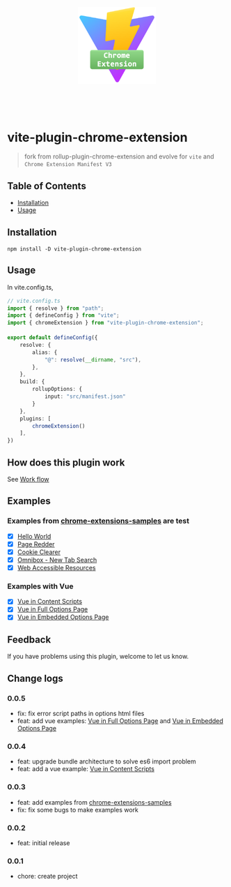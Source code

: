 <p align="center">
    <a href="#" target="_blank" rel="noopener noreferrer">
        <img width="180" src="./docs/icons/logo.png" alt="Vite logo">
    </a>
</p>
<br/>
<p align="center">
</p>
<br/>

# vite-plugin-chrome-extension

> fork from rollup-plugin-chrome-extension and evolve for `vite` and `Chrome Extension Manifest V3`

## Table of Contents

- [Installation](#installation)
- [Usage](#usage)

## Installation <a name = "installation"></a>

```shell
npm install -D vite-plugin-chrome-extension
```

## Usage <a name = "usage"></a>

In vite.config.ts, 

``` typescript
// vite.config.ts
import { resolve } from "path";
import { defineConfig } from "vite";
import { chromeExtension } from "vite-plugin-chrome-extension";

export default defineConfig({
    resolve: {
        alias: {
            "@": resolve(__dirname, "src"),
        },
    },
    build: {
        rollupOptions: {
            input: "src/manifest.json"
        }
    },
    plugins: [
        chromeExtension()
    ],
})
```

## How does this plugin work

See [Work flow](./docs/workflow.md)

## Examples

### Examples from [chrome-extensions-samples](https://github.com/GoogleChrome/chrome-extensions-samples) are test

- [X] [Hello World](examples/hello-world)
- [X] [Page Redder](examples/page-redder)
- [X] [Cookie Clearer](examples/cookie-clearer)
- [X] [Omnibox - New Tab Search](examples/new-tab-search)
- [X] [Web Accessible Resources](examples/web-accessible-resources)

### Examples with Vue

- [X] [Vue in Content Scripts](examples/vue-content-scripts)
- [X] [Vue in Full Options Page](examples/vue-full-options-page)
- [X] [Vue in Embedded Options Page](examples/vue-embedded-options-page)

## Feedback

If you have problems using this plugin, welcome to let us know.

## Change logs

### 0.0.5

- fix: fix error script paths in options html files
- feat: add vue examples: [Vue in Full Options Page](examples/vue-full-options-page) and [Vue in Embedded Options Page](examples/vue-embedded-options-page)

### 0.0.4

- feat: upgrade bundle architecture to solve es6 import problem
- feat: add a vue example: [Vue in Content Scripts](examples/vue-content-scripts)

### 0.0.3

- feat: add examples from [chrome-extensions-samples](https://github.com/GoogleChrome/chrome-extensions-samples)
- fix: fix some bugs to make examples work

### 0.0.2

- feat: initial release

### 0.0.1

- chore: create project
